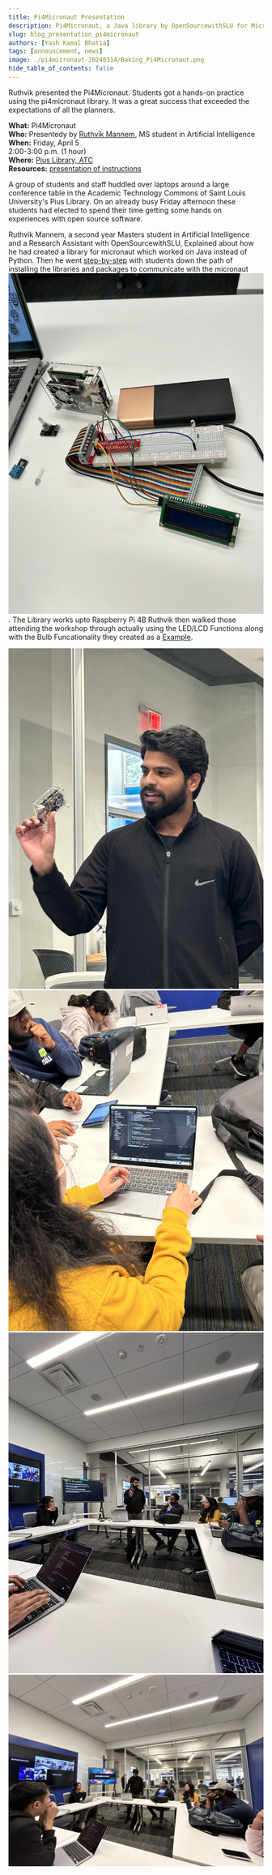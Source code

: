 ```yaml
---
title: Pi4Micronaut Presentation
description: Pi4Micronaut, a Java library by OpenSourcewithSLU for Micronaut, enables development on Raspberry Pi. Version 1.0 was released in the Maven Cental repository on Pi Day.
slug: blog_presentation_pi4micronaut
authors: [Yash Kamal Bhatia]
tags: [announcement, news]
image: ./pi4micronaut-20240314/Baking_Pi4Micronaut.png
hide_table_of_contents: false
---
```


Ruthvik presented the Pi4Micronaut. Students got a hands-on practice using the pi4micronaut library. It was a great success that exceeded the expectations of all the planners. 

<!--truncate-->

**What:** Pi4Micronaut <br/>
**Who:** Presentedy by [Ruthvik Mannem](https://github.com/ruthvikm), MS student in Artificial Intelligence<br/>
**When:** Friday, April 5<br/>
  2:00-3:00 p.m. (1 hour)<br/>
**Where:** [Pius Library, ATC](https://www.slu.edu/library/services/academic-technology-commons/index.php)<br/>
**Resources:** [presentation of instructions](https://oss-slu.github.io/Pi4Micronaut/)

A group of students and staff huddled over laptops around a large conference table in the Academic Technology Commons of Saint Louis University's Pius Library. On an already busy Friday afternoon these students had elected to spend their time getting some hands on experiences with open source software. 

Ruthvik Mannem, a second year Masters student in Artificial Intelligence and a Research Assistant with OpenSourcewithSLU, Explained about how he had created a library for micronaut which worked on Java instead of Python. Then he went [step-by-step](https://docs.google.com/presentation/d/1etn4jDqLUA8tdQhA8emUGaOXri8pRJKu/edit?usp=sharing&ouid=107304909661279551530&rtpof=true&sd=true) with students down the path of installing the libraries and packages to communicate with the micronaut  ![Raspberry Pi 4](./oss-atc-20240405/20240405_3.jpeg). The Library works upto Raspberry Pi 4B  Ruthvik then walked those attending the workshop through actually using the LED/LCD Functions along with the Bulb Funcationality they created as a [Example](./oss-atc-20240405/20240405_4.jpeg). 

![Ruthvik introduces Pi4Micronaut](./oss-atc-20240405/20240405_2.jpeg)
![Students working together](./oss-atc-20240405/20240405_6.jpeg)
![Ruthvik explaining details](./oss-atc-20240405/20240405_5.jpeg)
![Students all around the table](./oss-atc-20240405/20240405_1.jpeg)
